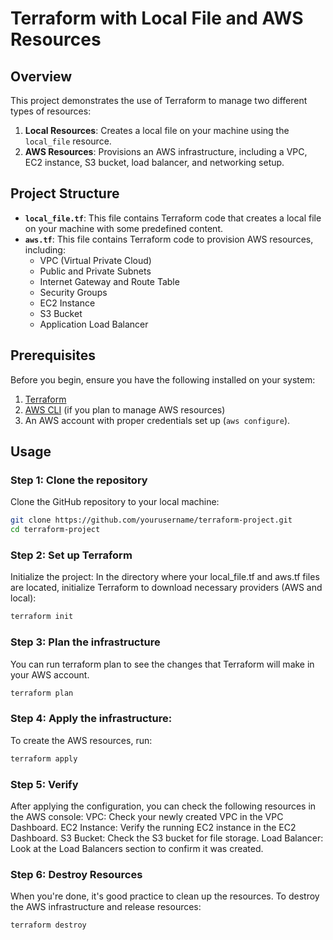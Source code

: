 # Terraform with Local File and AWS Resources

## Overview

This project demonstrates the use of Terraform to manage two different types of resources:
1. **Local Resources**: Creates a local file on your machine using the `local_file` resource.
2. **AWS Resources**: Provisions an AWS infrastructure, including a VPC, EC2 instance, S3 bucket, load balancer, and networking setup.

## Project Structure

- **`local_file.tf`**: This file contains Terraform code that creates a local file on your machine with some predefined content.
- **`aws.tf`**: This file contains Terraform code to provision AWS resources, including:
  - VPC (Virtual Private Cloud)
  - Public and Private Subnets
  - Internet Gateway and Route Table
  - Security Groups
  - EC2 Instance
  - S3 Bucket
  - Application Load Balancer

## Prerequisites

Before you begin, ensure you have the following installed on your system:

1. [Terraform](https://www.terraform.io/downloads.html)
2. [AWS CLI](https://aws.amazon.com/cli/) (if you plan to manage AWS resources)
3. An AWS account with proper credentials set up (`aws configure`).

## Usage

### Step 1: Clone the repository

Clone the GitHub repository to your local machine:

```bash
git clone https://github.com/yourusername/terraform-project.git
cd terraform-project
```

### Step 2: Set up Terraform

Initialize the project: In the directory where your local_file.tf and aws.tf files are located, initialize Terraform to download necessary providers (AWS and local):

```bash
terraform init
```

### Step 3: Plan the infrastructure

You can run terraform plan to see the changes that Terraform will make in your AWS account.

```bash
terraform plan
```

### Step 4: Apply the infrastructure: 

To create the AWS resources, run:

```bash
terraform apply
```

### Step 5: Verify

After applying the configuration, you can check the following resources in the AWS console:
    VPC: Check your newly created VPC in the VPC Dashboard.
    EC2 Instance: Verify the running EC2 instance in the EC2 Dashboard.
    S3 Bucket: Check the S3 bucket for file storage.
    Load Balancer: Look at the Load Balancers section to confirm it was created.

### Step 6: Destroy Resources

When you're done, it's good practice to clean up the resources. To destroy the AWS infrastructure and release resources:

```bash
terraform destroy
```
